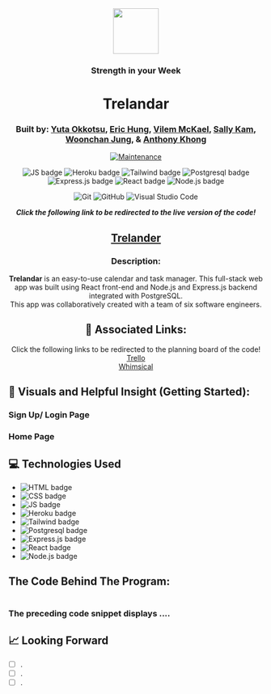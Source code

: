 <div align="center">
  
<img src="https://res.cloudinary.com/diw7vmgum/image/upload/v1685126979/trelandar-fcedbecolor_fmv835.png" height="90" />

### Strength in your Week

# Trelandar

### Built by: **[Yuta Okkotsu](https://www.linkedin.com/in/yutaokkotsu/)**, **[Eric Hung](https://www.linkedin.com/in/erichungdev/)**, **[Vilem McKael](https://www.linkedin.com/in/vilem-mckael/)**, **[Sally Kam](https://www.linkedin.com/in/sallykam/)**, **[Woonchan Jung](https://www.linkedin.com/in/woonchanjung/)**, & **[Anthony Khong](https://www.linkedin.com/in/anthonykhong956/)**

[![Maintenance](https://img.shields.io/badge/Maintained%3F-yes-green.svg)](https://GitHub.com/Naereen/StrapDown.js/graphs/commit-activity)

![JS badge](https://img.shields.io/badge/JavaScript-323330?style=for-the-badge&logo=javascript&logoColor=F7DF1E)
![Heroku badge](https://img.shields.io/badge/Heroku-430098?style=for-the-badge&logo=heroku&logoColor=white)
![Tailwind badge](https://img.shields.io/badge/Tailwind_CSS-38B2AC?style=for-the-badge&logo=tailwind-css&logoColor=white)
![Postgresql badge](https://img.shields.io/badge/PostgreSQL-316192?style=for-the-badge&logo=postgresql&logoColor=white)
![Express.js badge](https://img.shields.io/badge/Express.js-000000?style=for-the-badge&logo=express&logoColor=white)
![React badge](https://img.shields.io/badge/React-20232A?style=for-the-badge&logo=react&logoColor=61DAFB)
![Node.js badge](https://img.shields.io/badge/Node.js-339933?style=for-the-badge&logo=nodedotjs&logoColor=white)

![Git](https://img.shields.io/badge/GIT-E44C30?style=for-the-badge&logo=git&logoColor=white)
![GitHub](https://img.shields.io/badge/GitHub-100000?style=for-the-badge&logo=github&logoColor=white)
![Visual Studio Code](https://img.shields.io/badge/Visual_Studio_Code-0078D4?style=for-the-badge&logo=visual%20studio%20code&logoColor=white)

  
**_Click the following link to be redirected to the live version of the code!_**

## [Trelander]()

### Description:

**Trelandar** is an easy-to-use calendar and task manager. This full-stack web app was built using React front-end and Node.js and Express.js backend integrated with PostgreSQL. 
<br />
This app was collaboratively created with a team of six software engineers. 
<br />


## :link: Associated Links:

Click the following links to be redirected to the planning board of the code! 
<br />
[Trello](https://trello.com/b/H9bKYFvs/trelander)
<br />
[Whimsical]()
  
</div>

## :camera_flash: Visuals and Helpful Insight (Getting Started):

### Sign Up/ Login Page


### Home Page


## :computer: Technologies Used

- ![HTML badge](https://img.shields.io/badge/HTML5-E34F26?style=for-the-badge&logo=html5&logoColor=white)
- ![CSS badge](https://img.shields.io/badge/CSS3-1572B6?style=for-the-badge&logo=css3&logoColor=white)
- ![JS badge](https://img.shields.io/badge/JavaScript-323330?style=for-the-badge&logo=javascript&logoColor=F7DF1E)
- ![Heroku badge](https://img.shields.io/badge/Heroku-430098?style=for-the-badge&logo=heroku&logoColor=white)
- ![Tailwind badge](https://img.shields.io/badge/Tailwind_CSS-38B2AC?style=for-the-badge&logo=tailwind-css&logoColor=white)
- ![Postgresql badge](https://img.shields.io/badge/PostgreSQL-316192?style=for-the-badge&logo=postgresql&logoColor=white)
- ![Express.js badge](https://img.shields.io/badge/Express.js-000000?style=for-the-badge&logo=express&logoColor=white)
- ![React badge](https://img.shields.io/badge/React-20232A?style=for-the-badge&logo=react&logoColor=61DAFB)
- ![Node.js badge](https://img.shields.io/badge/Node.js-339933?style=for-the-badge&logo=nodedotjs&logoColor=white)

## The Code Behind The Program:

```javascript


```


### The preceding code snippet displays ....

## :chart_with_upwards_trend: Looking Forward

- [ ] .
- [ ] .
- [ ] .

